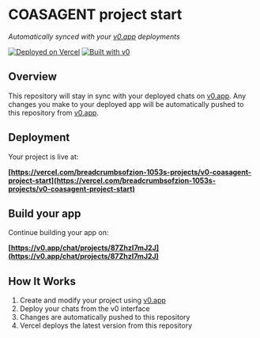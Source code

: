 # COASAGENT project start

*Automatically synced with your [v0.app](https://v0.app) deployments*

[![Deployed on Vercel](https://img.shields.io/badge/Deployed%20on-Vercel-black?style=for-the-badge&logo=vercel)](https://vercel.com/breadcrumbsofzion-1053s-projects/v0-coasagent-project-start)
[![Built with v0](https://img.shields.io/badge/Built%20with-v0.app-black?style=for-the-badge)](https://v0.app/chat/projects/87ZhzI7mJ2J)

## Overview

This repository will stay in sync with your deployed chats on [v0.app](https://v0.app).
Any changes you make to your deployed app will be automatically pushed to this repository from [v0.app](https://v0.app).

## Deployment

Your project is live at:

**[https://vercel.com/breadcrumbsofzion-1053s-projects/v0-coasagent-project-start](https://vercel.com/breadcrumbsofzion-1053s-projects/v0-coasagent-project-start)**

## Build your app

Continue building your app on:

**[https://v0.app/chat/projects/87ZhzI7mJ2J](https://v0.app/chat/projects/87ZhzI7mJ2J)**

## How It Works

1. Create and modify your project using [v0.app](https://v0.app)
2. Deploy your chats from the v0 interface
3. Changes are automatically pushed to this repository
4. Vercel deploys the latest version from this repository
